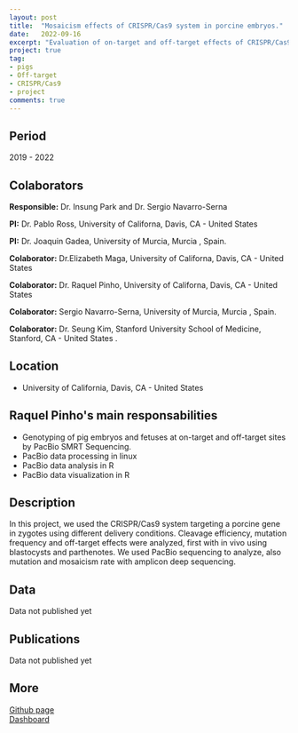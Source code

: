 ```yaml
---
layout: post
title:  "Mosaicism effects of CRISPR/Cas9 system in porcine embryos."
date:   2022-09-16
excerpt: "Evaluation of on-target and off-target effects of CRISPR/Cas9 system in porcine embryos."
project: true
tag:
- pigs 
- Off-target
- CRISPR/Cas9
- project
comments: true
---
```

  
## Period 

2019 - 2022

## Colaborators

**Responsible:** Dr. Insung Park and Dr. Sergio Navarro-Serna

**PI:** Dr. Pablo Ross, University of Californa, Davis, CA - United States

**PI:** Dr. Joaquin Gadea,  University of Murcia, Murcia , Spain.

**Colaborator:** Dr.Elizabeth Maga, University of Californa, Davis, CA - United States

**Colaborator:** Dr. Raquel Pinho, University of Californa, Davis, CA - United States

**Colaborator:** Sergio Navarro-Serna, University of Murcia, Murcia , Spain.

**Colaborator:** Dr. Seung Kim, Stanford University School of Medicine, Stanford, CA - United States .

## Location

* University of California, Davis, CA - United States

## Raquel Pinho's main responsabilities

* Genotyping of pig embryos and fetuses at on-target and off-target sites by PacBio SMRT Sequencing.
* PacBio data processing in linux
* PacBio data analysis in R
* PacBio data visualization in R

## Description 

In this project, we used the CRISPR/Cas9 system targeting a porcine gene in zygotes using different delivery conditions. Cleavage efficiency, mutation frequency and off-target effects were analyzed, first with in vivo using blastocysts and parthenotes. We used PacBio sequencing to analyze, also mutation and mosaicism rate with amplicon deep sequencing.

## Data 

Data not published yet

## Publications

Data not published yet

## More

<div markdown="0"><a href="https://github.com/RaquelPinho/" class="btn">Github page</a></div>
<div markdown="0"><a href="ar_dashboard.html" class="btn">Dashboard</a></div>